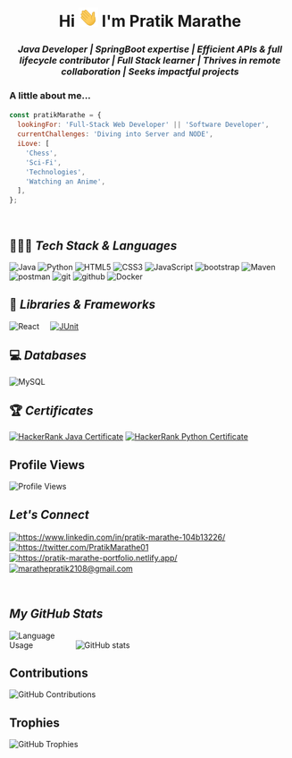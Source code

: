 <!----------------------------------- Heading Section ------------------------------------>
<h1 align="center">
    Hi
    <img src="https://raw.githubusercontent.com/ABSphreak/ABSphreak/master/gifs/Hi.gif" width="35">
    I'm Pratik Marathe
</h1>


<!----------------------------------- About Section ------------------------------------>

<h3 align="center">
   <i> Java Developer | SpringBoot expertise | Efficient APIs & full lifecycle contributor | Full Stack learner | Thrives in remote collaboration | Seeks impactful projects</i>
    
</h3

### <h3>A little about me... </h3>

```javascript
const pratikMarathe = {
  lookingFor: 'Full-Stack Web Developer' || 'Software Developer',
  currentChallenges: 'Diving into Server and NODE',
  iLove: [
    'Chess',
    'Sci-Fi',
    'Technologies',
    'Watching an Anime',
  ],
};
```

<br>
<!----------------------------------- Tech Stack Section ------------------------------------>

### <h2>👨🏻‍💻<i> Tech Stack & Languages</i></h2>
![Java](https://img.shields.io/badge/Java-ED8B00?style=for-the-badge&logo=java&logoColor=white)
![Python](https://img.shields.io/badge/Python-3776AB?style=for-the-badge&logo=python&logoColor=white)
![HTML5](https://img.shields.io/badge/HTML5-E34F26?style=for-the-badge&logo=html5&logoColor=white)
![CSS3](https://img.shields.io/badge/CSS3-1572B6?style=for-the-badge&logo=css3&logoColor=white)
![JavaScript](https://img.shields.io/badge/JavaScript-323330?style=for-the-badge&logo=javascript&logoColor=F7DF1E)
<img src="https://img.shields.io/badge/Bootstrap-563D7C?style=for-the-badge&logo=bootstrap&logoColor=white" alt="bootstrap" />
<img src="https://img.shields.io/badge/apache_maven-C71A36?style=for-the-badge&logo=apachemaven&logoColor=white" alt="Maven" />
<img src="https://img.shields.io/badge/Postman-FF6C37?style=for-the-badge&logo=Postman&logoColor=white" alt="postman" />
<img src="https://img.shields.io/badge/Git-f44d27?style=for-the-badge&logo=git&logoColor=white" alt="git" />
<img src="https://img.shields.io/badge/GitHub-100000?style=for-the-badge&logo=github&logoColor=white" alt="github" />
<img src="https://img.shields.io/badge/Docker-2496ED?style=for-the-badge&logo=docker&logoColor=white" alt="Docker" />

### <h2>🚀<i> Libraries & Frameworks</i></h2>
![React](https://img.shields.io/badge/React-61DAFB?style=for-the-badge&logo=react&logoColor=white)
<a href="" target="blank"><img src="https://img.shields.io/static/v1?style=for-the-badge&message=Spring&color=852100&label=" alt=""/></a>
<a href="" target="blank"><img src="https://img.shields.io/static/v1?style=for-the-badge&message=SpringBoot&color=00d09c&label=" alt="" /></a>
<a href="" target="blank"><img src="https://img.shields.io/static/v1?style=for-the-badge&message=Hibernate&color=000030&label=" alt=""/></a>
<a href="" target="blank"><img src="https://img.shields.io/static/v1?style=for-the-badge&message=JDBC&color=400030&label=" alt=""/></a>
[![JUnit](https://img.shields.io/badge/JUnit-25A162?style=for-the-badge&logo=junit5&logoColor=white)](https://junit.org/)


### <h2>💻<i> Databases</i></h2>
![MySQL](https://img.shields.io/badge/MySQL-00000F?style=for-the-badge&logo=mysql&logoColor=white)
 

### <h2>🏆<i> Certificates</i></h2>
[![HackerRank Java Certificate](https://img.shields.io/badge/HackerRank-JAVA-47A248?style=for-the-badge&logo=hackerrank)](https://www.hackerrank.com/certificates/ea97ab1c1d5c)
[![HackerRank Python Certificate](https://img.shields.io/badge/HackerRank-PYTHON-47A248?style=for-the-badge&logo=hackerrank)](https://www.hackerrank.com/certificates/40dfb396a88e)


## Profile Views
![Profile Views](https://komarev.com/ghpvc/?username=PratikVMarathe&color=blueviolet&style=flat&label=Profile+Views&v=1200)

<!----------------------------------- Social Media Links Section ------------------------------------>

<h2><i>Let's Connect</i></h2>


<p align="left">
    <a href="https://www.linkedin.com/in/pratik-marathe-104b13226/" target="_blank">
        <img align="center" src="https://img.shields.io/badge/LinkedIn-0077B5?style=for-the-badge&logo=linkedin&logoColor=white" alt="https://www.linkedin.com/in/pratik-marathe-104b13226/" />
    </a>
    <a href="https://twitter.com/PratikMarathe01">
        <img align="center" src="https://img.shields.io/badge/Twitter-1DA1F2?style=for-the-badge&logo=twitter&logoColor=white" alt="https://twitter.com/PratikMarathe01" />
    </a>
    <a href="https://pratik-marathe-portfolio.netlify.app/">
        <img align="center" src="https://img.shields.io/badge/Portfolio-18A303?style=for-the-badge&logo=ionic&logoColor=white" alt="https://pratik-marathe-portfolio.netlify.app/" />
    </a>
    <a title="pratikmarathe2108@gmail.com" href="mailto:pratikmarathe2108@gmail.com">
        <img align="center" src="https://img.shields.io/badge/Gmail-D14836?style=for-the-badge&logo=gmail&logoColor=white" alt="marathepratik2108@gmail.com" />
    </a>
</p>

<br>


 

<!----------------------------------- Star Section ------------------------------------>

 <h2><i>My GitHub Stats</i></h2>

<div style="display: inline-block;">
  <img src="https://github-readme-stats.vercel.app/api/top-langs/?username=PratikVMarathe&layout=compact&theme=dark&langs_count=6&hide=html,css" alt="Language Usage" style="width: 48%; display: inline-block; margin-right: 2%;" />

  <img src="https://github-readme-stats.vercel.app/api?username=PratikVMarathe&show_icons=true&count_private=true&theme=dark" alt="GitHub stats" style="width: 48%; display: inline-block;" />
</div>
  
 <!--------------------------------------------------------------------------------> 
  
 ## Contributions
![GitHub Contributions](https://github-readme-streak-stats.herokuapp.com/?user=PratikVMarathe)

## Trophies
![GitHub Trophies](https://github-profile-trophy.vercel.app/?username=PratikVMarathe&theme=darkhub)


<br/>
  
</p>
